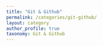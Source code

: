 ```yaml
---
title: "Git & Github"
permalink: /categories/git-github/
layout: category
author_profile: true
taxonomy: Git & Github
---
```

